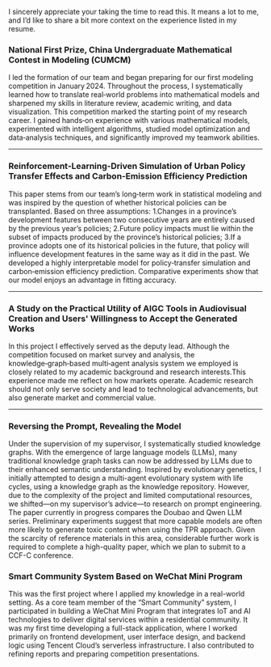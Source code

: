 I sincerely appreciate your taking the time to read this. It means a lot to me, and I’d like to share a bit more context on the experience listed in my resume.

### **National First Prize, China Undergraduate Mathematical Contest in Modeling (CUMCM)**  

I led the formation of our team and began preparing for our first modeling competition in January 2024. Throughout the process, I systematically learned how to translate real‑world problems into mathematical models and sharpened my skills in literature review, academic writing, and data visualization. This competition marked the starting point of my research career. I gained hands‑on experience with various mathematical models, experimented with intelligent algorithms, studied model optimization and data‑analysis techniques, and significantly improved my teamwork abilities.

---

### **Reinforcement‑Learning‑Driven Simulation of Urban Policy Transfer Effects and Carbon‑Emission Efficiency Prediction**  

This paper stems from our team’s long‑term work in statistical modeling and was inspired by the question of whether historical policies can be transplanted. Based on three assumptions:
1.Changes in a province’s development features between two consecutive years are entirely caused by the previous year’s policies;
2.Future policy impacts must lie within the subset of impacts produced by the province’s historical policies;
3.If a province adopts one of its historical policies in the future, that policy will influence development features in the same way as it did in the past.
We developed a highly interpretable model for policy‑transfer simulation and carbon‑emission efficiency prediction. Comparative experiments show that our model enjoys an advantage in fitting accuracy.

---

### **A Study on the Practical Utility of AIGC Tools in Audiovisual Creation and Users' Willingness to Accept the Generated Works**

In this project I effectively served as the deputy lead. Although the competition focused on market survey and analysis, the knowledge‑graph‑based multi‑agent analysis system we employed is closely related to my academic background and research interests.This experience made me reflect on how markets operate. Academic research should not only serve society and lead to technological advancements, but also generate market and commercial value.

---

### **Reversing the Prompt, Revealing the Model**

Under the supervision of my supervisor, I systematically studied knowledge graphs. With the emergence of large language models (LLMs), many traditional knowledge graph tasks can now be addressed by LLMs due to their enhanced semantic understanding. Inspired by evolutionary genetics, I initially attempted to design a multi-agent evolutionary system with life cycles, using a knowledge graph as the knowledge repository. However, due to the complexity of the project and limited computational resources, we shifted—on my supervisor’s advice—to research on prompt engineering. The paper currently in progress compares the Doubao and Qwen LLM series. Preliminary experiments suggest that more capable models are often more likely to generate toxic content when using the TPR approach. Given the scarcity of reference materials in this area, considerable further work is required to complete a high-quality paper, which we plan to submit to a CCF-C conference.

### **Smart Community System Based on WeChat Mini Program**
This was the first project where I applied my knowledge in a real-world setting. As a core team member of the “Smart Community” system, I participated in building a WeChat Mini Program that integrates IoT and AI technologies to deliver digital services within a residential community. It was my first time developing a full-stack application, where I worked primarily on frontend development, user interface design, and backend logic using Tencent Cloud’s serverless infrastructure. I also contributed to refining reports and preparing competition presentations.